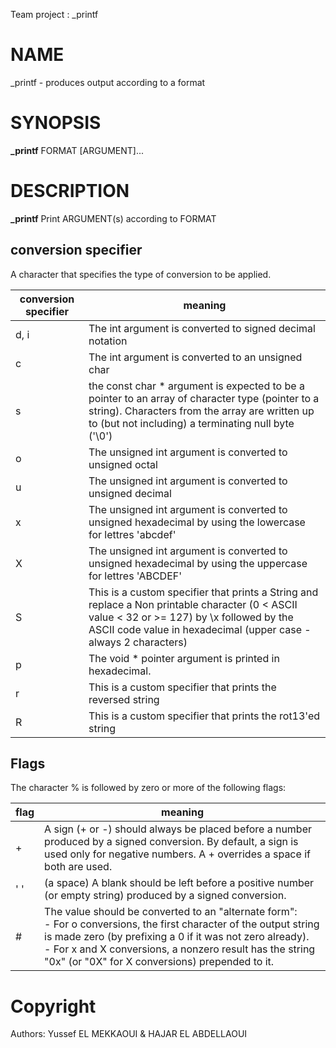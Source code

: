 Team project : _printf

# NAME
_printf - produces output according to a format

# SYNOPSIS
**_printf** FORMAT [ARGUMENT]...

# DESCRIPTION
**_printf** Print ARGUMENT(s) according to FORMAT

## conversion specifier
A character that specifies the type of conversion to be applied.

| conversion specifier | meaning                |
| -------------------- | ---------------------- |
| d, i | The int argument is converted to signed decimal notation |
| c | The int argument is converted to an unsigned char |
| s | the const char * argument is expected to be a pointer to an array of character type (pointer to a string). Characters from the array are written up to (but not including) a terminating null byte ('\0') |
| o | The unsigned int argument is converted to unsigned octal |
| u | The unsigned int argument is converted to unsigned decimal |
| x | The unsigned int argument is converted to unsigned hexadecimal by using the lowercase for lettres 'abcdef' |
| X | The unsigned int argument is converted to unsigned hexadecimal by using the uppercase for lettres 'ABCDEF' |
| S | This is a custom specifier that prints a String and replace a Non printable character (0 < ASCII value < 32 or >= 127) by \x followed by the ASCII code value in hexadecimal (upper case - always 2 characters) |
| p | The void * pointer argument is printed in hexadecimal.
| r | This is a custom specifier that prints the reversed string |
| R | This is a custom specifier that prints the rot13'ed string |

## Flags
The character % is followed by zero or more of the following flags:

| flag | meaning			|
| ---- | ------------------------------ |
| + | A sign (+ or -) should always be placed before a number produced by a signed conversion.  By default, a sign is used only for negative numbers.  A  + overrides a space if both are used. |
| ' ' | (a space) A blank should be left before a positive number (or empty string) produced by a signed conversion. |
| # | The  value should be converted to an "alternate form":<br/>- For o conversions, the first character of the output string is made zero (by prefixing a 0 if it was not zero already).<br/>- For x and X conversions, a nonzero result has the string "0x" (or "0X" for X conversions) prepended to it. |



# Copyright
Authors: Yussef EL MEKKAOUI & HAJAR EL ABDELLAOUI

